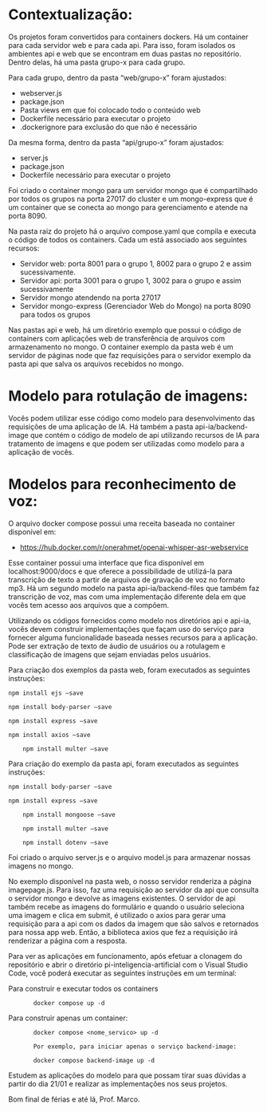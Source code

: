 # Contextualização:


Os projetos foram convertidos para containers dockers. Há um container para cada servidor web e para cada api. Para isso, foram isolados os ambientes api e web que se encontram em duas pastas no repositório. Dentro delas, há uma pasta grupo-x para cada grupo. 


Para cada grupo, dentro da pasta “web/grupo-x” foram ajustados:
- webserver.js 
- package.json
- Pasta views em que foi colocado todo o conteúdo web
- Dockerfile necessário para executar o projeto
- .dockerignore para exclusão do que não é necessário


Da mesma forma, dentro da pasta “api/grupo-x” foram ajustados:
- server.js 
- package.json
- Dockerfile necessário para executar o projeto


Foi criado o container mongo para um servidor mongo que é compartilhado por todos os grupos na porta 27017 do cluster e um mongo-express que é um container que se conecta ao mongo para gerenciamento e atende na porta 8090.


Na pasta raiz do projeto há o arquivo compose.yaml que compila e executa o código de todos os containers. Cada um está associado aos seguintes recursos:
- Servidor web: porta 8001 para o grupo 1, 8002 para o grupo 2 e assim sucessivamente.
- Servidor api: porta 3001 para o grupo 1, 3002 para o grupo e  assim sucessivamente
- Servidor mongo atendendo na porta 27017
- Servidor mongo-express (Gerenciador Web do Mongo) na porta 8090 para todos os grupos


Nas pastas api e web, há um diretório exemplo que possui o código de containers com aplicações web de transferência de arquivos com armazenamento no mongo. O container exemplo da pasta web é um servidor de páginas node que faz requisições para o servidor exemplo da pasta api que salva os arquivos recebidos no mongo. 

# Modelo para rotulação de imagens:
Vocês podem utilizar esse código como modelo para desenvolvimento das requisições de uma aplicação de IA. Há também a pasta api-ia/backend-image que contém o código de modelo de api utilizando recursos de IA para tratamento de imagens e que podem ser utilizadas como modelo para a aplicação de vocês.


# Modelos para reconhecimento de voz:
O arquivo docker compose possui uma receita baseada no container disponível em:


 - https://hub.docker.com/r/onerahmet/openai-whisper-asr-webservice


Esse container possui uma interface que fica disponível em localhost:9000/docs e que oferece a possibilidade de utilizá-la para transcrição de texto a partir de arquivos de gravação de voz no formato mp3. 
Há um segundo modelo na pasta api-ia/backend-files que também faz transcrição de voz, mas com uma implementação diferente dela em que vocês tem acesso aos arquivos que a compõem. 


Utilizando os códigos fornecidos como modelo nos diretórios api e api-ia, vocês devem construir implementações que façam uso do serviço para fornecer alguma funcionalidade baseada nesses recursos para a aplicação. Pode ser extração de texto de áudio de usuários ou a rotulagem e classificação de imagens que sejam enviadas pelos usuários. 


Para criação dos exemplos da pasta web, foram executados as seguintes instruções:

	npm install ejs –save

	npm install body-parser –save

	npm install express –save

	npm install axios –save

        npm install multer –save

Para criação do exemplo da pasta api, foram executados as seguintes instruções:

	npm install body-parser –save

	npm install express –save

        npm install mongoose –save

        npm install multer –save

        npm install dotenv –save


Foi criado o arquivo server.js e o arquivo model.js para armazenar nossas imagens no mongo. 


No exemplo disponível na pasta web, o nosso servidor renderiza a página imagepage.js. Para isso, faz uma requisição ao servidor da api que consulta o servidor mongo e devolve as imagens existentes. O servidor de api também recebe as imagens do formulário e quando o usuário seleciona uma imagem e clica em submit, é utilizado o axios para gerar uma requisição para a api com os dados da imagem que são salvos e retornados para nossa app web. Então, a biblioteca axios que fez a requisição irá renderizar a página com a resposta.


Para ver as aplicações em funcionamento, após efetuar a clonagem do repositório e abrir o diretório pi-inteligencia-artificial com o Visual Studio Code, você poderá executar as seguintes instruções em um terminal:

Para construir e executar todos os containers

           docker compose up -d

Para construir apenas um container:

           docker compose <nome_servico> up -d

           Por exemplo, para iniciar apenas o serviço backend-image:

           docker compose backend-image up -d

Estudem as aplicações do modelo para que possam tirar suas dúvidas a partir do dia 21/01 e realizar as implementações nos seus projetos. 

Bom final de férias e até lá,
Prof. Marco.

